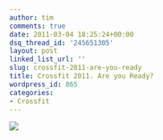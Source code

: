 ```yaml
---
author: tim
comments: true
date: 2011-03-04 18:25:24+00:00
dsq_thread_id: '245651305'
layout: post
linked_list_url: ''
slug: crossfit-2011-are-you-ready
title: Crossfit 2011. Are you Ready?
wordpress_id: 865
categories:
- Crossfit
---
```


[![](http://img.youtube.com/vi/xqbw6hZW91k/0.jpg)](http://www.youtube.com/watch?v=xqbw6hZW91k)